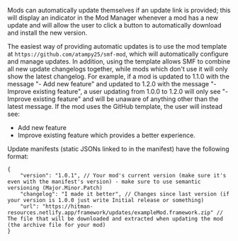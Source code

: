 Mods can automatically update themselves if an update link is provided; this will display an indicator in the Mod Manager whenever a mod has a new update and will allow the user to click a button to automatically download and install the new version.

The easiest way of providing automatic updates is to use the mod template at `https://github.com/atampy25/smf-mod`, which will automatically configure and manage updates. In addition, using the template allows SMF to combine all new update changelogs together, while mods which don't use it will only show the latest changelog. For example, if a mod is updated to 1.1.0 with the message "- Add new feature" and updated to 1.2.0 with the message "- Improve existing feature", a user updating from 1.0.0 to 1.2.0 will only see "- Improve existing feature" and will be unaware of anything other than the latest message. If the mod uses the GitHub template, the user will instead see:
-   Add new feature
-   Improve existing feature
which provides a better experience.

Update manifests (static JSONs linked to in the manifest) have the following format:
```jsonc
{
	"version": "1.0.1", // Your mod's current version (make sure it's even with the manifest's version) - make sure to use semantic versioning (Major.Minor.Patch)
	"changelog": "I made it better", // Changes since last version (if your version is 1.0.0 just write Initial release or something)
	"url": "https://hitman-resources.netlify.app/framework/updates/exampleMod.framework.zip" // The file that will be downloaded and extracted when updating the mod (the archive file for your mod)
}
```